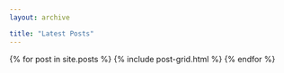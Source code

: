 ```yaml
---
layout: archive

title: "Latest Posts"
---
```


<div class="tiles">
{% for post in site.posts %}
	{% include post-grid.html %}
{% endfor %}
</div><!-- /.tiles -->
